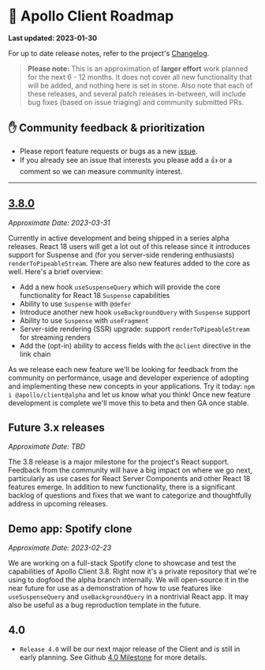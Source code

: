 # 🔮 Apollo Client Roadmap

**Last updated: 2023-01-30**

For up to date release notes, refer to the project's [Changelog](https://github.com/apollographql/apollo-client/blob/main/CHANGELOG.md).

> **Please note:** This is an approximation of **larger effort** work planned for the next 6 - 12 months. It does not cover all new functionality that will be added, and nothing here is set in stone. Also note that each of these releases, and several patch releases in-between, will include bug fixes (based on issue triaging) and community submitted PRs.

## ✋ Community feedback & prioritization

- Please report feature requests or bugs as a new [issue](https://github.com/apollographql/apollo-client/issues/new/choose).
- If you already see an issue that interests you please add a 👍 or a comment so we can measure community interest.

---

## [3.8.0](https://github.com/apollographql/apollo-client/milestone/30)

_Approximate Date: 2023-03-31_

Currently in active development and being shipped in a series alpha releases.  React 18 users will get a lot out of this release since it introduces support for Suspense and (for you server-side rendering enthusiasts) `renderToPipeableStream`.  There are also new features added to the core as well.  Here's a brief overview:

- Add a new hook `useSuspenseQuery` which will provide the core functionality for React 18 `Suspense` capabilities
- Ability to use `Suspense` with `@defer`
- Introduce another new hook `useBackgroundQuery` with `Suspense` support
- Ability to use `Suspense` with  `useFragment`
- Server-side rendering (SSR) upgrade: support `renderToPipeableStream` for streaming renders
- Add the (opt-in) ability to access fields with the `@client` directive in the link chain

As we release each new feature we'll be looking for feedback from the community on performance, usage and developer experience of adopting and implementing these new concepts in your applications.  Try it today: `npm i @apollo/client@alpha` and let us know what you think!  Once new feature development is complete we'll move this to beta and then GA once stable.

## Future 3.x releases

_Approximate Date: TBD_

The 3.8 release is a major milestone for the project's React support.  Feedback from the community will have a big impact on where we go next, particularly as use cases for React Server Components and other React 18 features emerge.  In addition to new functionality, there is a significant backlog of questions and fixes that we want to categorize and thoughtfully address in upcoming releases.

## Demo app: Spotify clone

_Approximate Date: 2023-02-23_

We are working on a full-stack Spotify clone to showcase and test the capabilities of Apollo Client 3.8.  Right now it's a private repository that we're using to dogfood the alpha branch internally.  We will open-source it in the near future for use as a demonstration of how to use features like `useSuspenseQuery` and `useBackgroundQuery` in a nontrivial React app.  It may also be useful as a bug reproduction template in the future.

## 4.0

- `Release 4.0` will be our next major release of the Client and is still in early planning.  See Github [4.0 Milestone](https://github.com/apollographql/apollo-client/milestone/31) for more details.
